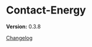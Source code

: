 # Contact-Energy

**Version:** 0.3.8



































[Changelog](CHANGELOG.md)





